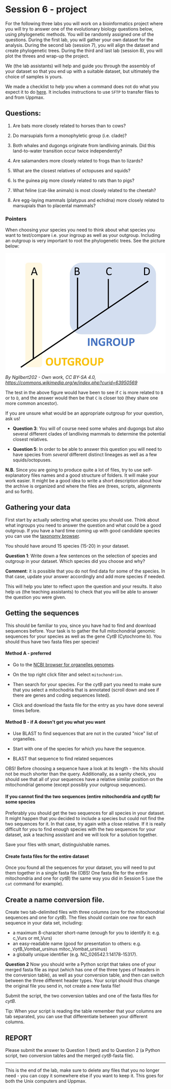 # Session 6 - project
For the following three labs you will work on a bioinformatics project where you will try to answer one of the evolutionary biology questions below, using phylogenetic methods. You will be randomly assigned one of the questions. During the first lab, you will gather your own dataset for the analysis. During the second lab (session 7), you will align the dataset and create phylogenetic trees. During the third and last lab (session 8), you will plot the threes and wrap-up the project.

We (the lab assistants) will help and guide you through the assembly of your dataset so that you end up with a suitable dataset, but ultimately the choice of samples is yours. 

We made a checklist to help you when a command does not do what you expect it to do [here](Troubleshooting_checklist.md). It includes instructions to use `SFTP` to transfer files to and from Uppmax.


## Questions:
1. Are bats more closely related to horses than to cows?
  
2. Do marsupials form a monophyletic group (i.e. clade)?

3. Both whales and dugongs originate from landliving animals. Did this land-to-water transition occur twice independently?

4. Are salamanders more closely related to frogs than to lizards?

5. What are the closest relatives of octopuses and squids?

6. Is the guinea pig more closely related to rats than to pigs?

7. What feline (cat-like animals) is most closely related to the cheetah?

8. Are egg-laying mammals (platypus and echidna) more closely related to marsupials than to placental mammals?


### Pointers

When choosing your species you need to think about what species you want to test/compare i.e. your ingroup as well as your outgroup. Including an outgroup is very important to root the phylogenetic trees. See the picture below: 

![](Outgroup.jpg)
_By Ngilbert202 - Own work, CC BY-SA 4.0, https://commons.wikimedia.org/w/index.php?curid=63950569_

The test in the above figure would have been to see if `C` is more related to `B` or to `D`, and the answer would then be that `C` is closer to`D` (they share one more common ancestor). 

If you are unsure what would be an appropriate outgroup for your question, ask us!

* **Question 3**: You will of course need some whales and dugongs but also several different clades of landliving mammals to determine the potential closest relatives.

* **Question 5**:  In order to be able to answer this question you will need to have species from _several_ different distinct lineages as well as a few squids/octopuses. 


**N.B.** Since you are going to produce quite a lot of files, try to use self-explanatory files names and a good structure of folders. It will make your work easier. It might be a good idea to write a short description about how the archive is organized and where the files are (trees, scripts, alignments and so forth).


## Gathering your data

First start by actually selecting what species you should use. Think about what ingroups you need to answer the question and what could be a good outgroup. 
If you have a hard time coming up with good candidate species you can use the [taxonomy browser](https://www.ncbi.nlm.nih.gov/Taxonomy/Browser/wwwtax.cgi?mode=Root).

You should have around 15 species (15-20) in your dataset. 

**Question 1**: Write down a few sentences on the selection of species and outgroup in your dataset. Which species did you choose and why?

**Comment**: it is possible that you do not find data for some of the species. In that case, update your answer accordingly and add more species if needed.

This will help you later to reflect upon the question and your results. It also help us (the teaching assistants) to check that you will be able to answer the question you were given.


## Getting the sequences
This should be familiar to you, since you have had to find and download sequences before.
Your task is to gather the full mitochondrial genomic sequences for your species as well as the gene *CytB* (Cytochrome b). You should thus have two fasta files per species!

#### Method A - preferred
* Go to the [NCBI browser for organelles genomes](https://www.ncbi.nlm.nih.gov/genome/browse#!/organelles/). 

* On the top right click filter and select `mitochondrion`.
* Then search for your species. For the *cytB* part you need to make sure that you select a mitochodria that is annotated (scroll down and see if there are genes and coding sequences listed).

* Click and download the fasta file for the entry as you have done several times before. 


#### Method B - if A doesn't get you what you want

* Use BLAST to find sequences that are not in the curated "nice" list of organelles. 

* Start with one of the species for which you have the sequence. 

* BLAST that sequence to find related sequences 

OBS! Before choosing a sequence have a look at its length - the hits should not be much shorter than the query. Additionally, as a sanity check, you should see that all of your sequences have a relative similar position on the mitochondrial genome (except possibly your outgroup sequences).

#### If you cannot find the two sequences (entire mitochondria and *cytB*) for some species

Preferably you should get the two sequences for all species in your dataset. It might happen that you decided to include a species but could not find the two sequences for it. In that case, try again with a close relative. If it is really difficult for you to find enough species with the two sequences for your dataset, ask a teaching assistant and we will look for a solution together.

Save your files with smart, distinguishable names.

#### Create fasta files for the entire dataset

Once you found all the sequences for your dataset, you will need to put them together in a single fasta file (OBS! One fasta file for the entire mitochondria and one for *cytB*) the same way you did in Session 5 (use the `cat` command for example).

## Create a name conversion file.

Create two tab-delimited files with three columns (one for the mitochondrial sequences and one for *cytB*). The files should contain one row for each sequence in your data set, including: 

 * a maximum 8-character short-name (enough for you to identify it: e.g. c\_Vurs or mt\_Vurs)
 * an easy-readable name (good for presentation to others: e.g. cytB\_Vombat\_ursinus mitoc\_Vombat\_ursinus)
 * a globally unique identifier (e.g. NC\_026542.1:14178-15317).


**Question 2** Now you should write a Python script that takes one of your merged fasta file as input (which has one of the three types of headers in the conversion table), as well as your conversion table, and then can switch between the three different header types. Your script should thus change the original file you send in, not create a new fasta file!

Submit the script, the two conversion tables and one of the fasta files for *cytB*.

Tip: When your script is reading the table remember that your columns are tab separated, you can use that differentiate between your different columns. 


## REPORT

Please submit the answer to Question 1 (text) and to Question 2 (a Python script, two conversion tables and the merged *cytB*-fasta file).

---

This is the end of the lab, make sure to delete any files that you no longer need - you can copy it somewhere else if you want to keep it. This goes for both the Unix computers and Uppmax.
